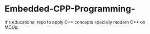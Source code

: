 # Embedded-CPP-Programming-
It's educational repo to apply C++ concepts specially modern C++ on MCUs.
